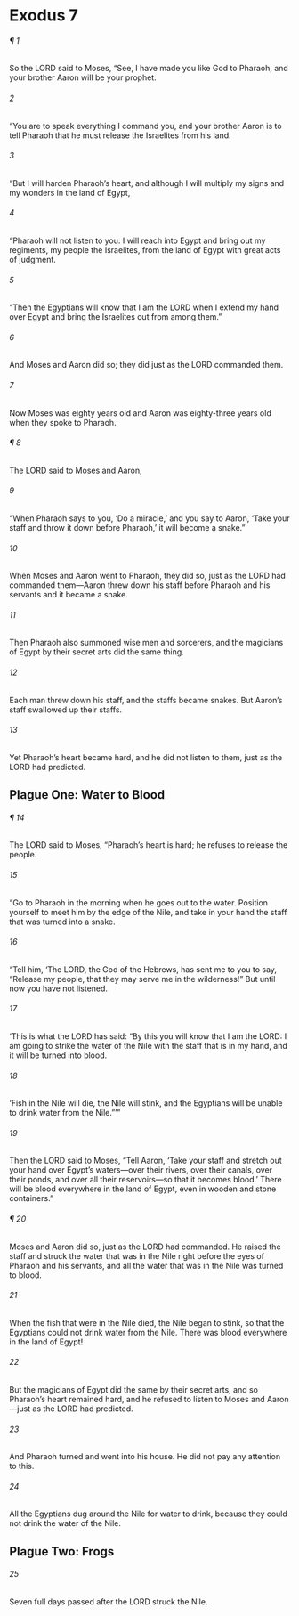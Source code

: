 # Exodus 7
###### ¶ 1
So the LORD said to Moses, “See, I have made you like God to Pharaoh, and your brother Aaron will be your prophet.
###### 2
“You are to speak everything I command you, and your brother Aaron is to tell Pharaoh that he must release the Israelites from his land.
###### 3
“But I will harden Pharaoh’s heart, and although I will multiply my signs and my wonders in the land of Egypt,
###### 4
“Pharaoh will not listen to you. I will reach into Egypt and bring out my regiments, my people the Israelites, from the land of Egypt with great acts of judgment.
###### 5
“Then the Egyptians will know that I am the LORD when I extend my hand over Egypt and bring the Israelites out from among them.”
###### 6
And Moses and Aaron did so; they did just as the LORD commanded them.
###### 7
Now Moses was eighty years old and Aaron was eighty-three years old when they spoke to Pharaoh.
###### ¶ 8
The LORD said to Moses and Aaron,
###### 9
“When Pharaoh says to you, ‘Do a miracle,’ and you say to Aaron, ‘Take your staff and throw it down before Pharaoh,’ it will become a snake.”
###### 10
When Moses and Aaron went to Pharaoh, they did so, just as the LORD had commanded them—Aaron threw down his staff before Pharaoh and his servants and it became a snake.
###### 11
Then Pharaoh also summoned wise men and sorcerers, and the magicians of Egypt by their secret arts did the same thing.
###### 12
Each man threw down his staff, and the staffs became snakes. But Aaron’s staff swallowed up their staffs.
###### 13
Yet Pharaoh’s heart became hard, and he did not listen to them, just as the LORD had predicted.
## Plague One: Water to Blood
###### ¶ 14
The LORD said to Moses, “Pharaoh’s heart is hard; he refuses to release the people.
###### 15
“Go to Pharaoh in the morning when he goes out to the water. Position yourself to meet him by the edge of the Nile, and take in your hand the staff that was turned into a snake.
###### 16
“Tell him, ‘The LORD, the God of the Hebrews, has sent me to you to say, “Release my people, that they may serve me in the wilderness!” But until now you have not listened.
###### 17
‘This is what the LORD has said: “By this you will know that I am the LORD: I am going to strike the water of the Nile with the staff that is in my hand, and it will be turned into blood.
###### 18
‘Fish in the Nile will die, the Nile will stink, and the Egyptians will be unable to drink water from the Nile.”’”
###### 19
Then the LORD said to Moses, “Tell Aaron, ‘Take your staff and stretch out your hand over Egypt’s waters—over their rivers, over their canals, over their ponds, and over all their reservoirs—so that it becomes blood.’ There will be blood everywhere in the land of Egypt, even in wooden and stone containers.”
###### ¶ 20
Moses and Aaron did so, just as the LORD had commanded. He raised the staff and struck the water that was in the Nile right before the eyes of Pharaoh and his servants, and all the water that was in the Nile was turned to blood.
###### 21
When the fish that were in the Nile died, the Nile began to stink, so that the Egyptians could not drink water from the Nile. There was blood everywhere in the land of Egypt!
###### 22
But the magicians of Egypt did the same by their secret arts, and so Pharaoh’s heart remained hard, and he refused to listen to Moses and Aaron—just as the LORD had predicted.
###### 23
And Pharaoh turned and went into his house. He did not pay any attention to this.
###### 24
All the Egyptians dug around the Nile for water to drink, because they could not drink the water of the Nile.
## Plague Two: Frogs
###### 25
Seven full days passed after the LORD struck the Nile.
